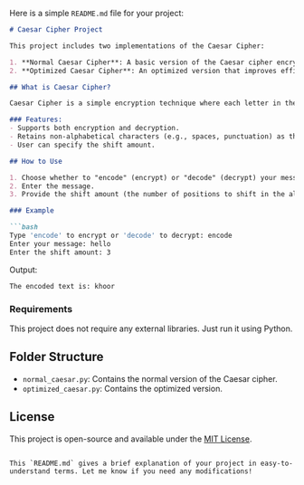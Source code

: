 Here is a simple `README.md` file for your project:

```md
# Caesar Cipher Project

This project includes two implementations of the Caesar Cipher:

1. **Normal Caesar Cipher**: A basic version of the Caesar cipher encryption and decryption algorithm.
2. **Optimized Caesar Cipher**: An optimized version that improves efficiency and handles the cipher in a more concise way.

## What is Caesar Cipher?

Caesar Cipher is a simple encryption technique where each letter in the input text is shifted by a certain number of positions in the alphabet. 

### Features:
- Supports both encryption and decryption.
- Retains non-alphabetical characters (e.g., spaces, punctuation) as they are.
- User can specify the shift amount.

## How to Use

1. Choose whether to "encode" (encrypt) or "decode" (decrypt) your message.
2. Enter the message.
3. Provide the shift amount (the number of positions to shift in the alphabet).

### Example

```bash
Type 'encode' to encrypt or 'decode' to decrypt: encode
Enter your message: hello
Enter the shift amount: 3
```

Output:
```
The encoded text is: khoor
```

### Requirements
This project does not require any external libraries. Just run it using Python.

## Folder Structure

- `normal_caesar.py`: Contains the normal version of the Caesar cipher.
- `optimized_caesar.py`: Contains the optimized version.

## License

This project is open-source and available under the [MIT License](LICENSE).
```

This `README.md` gives a brief explanation of your project in easy-to-understand terms. Let me know if you need any modifications!

